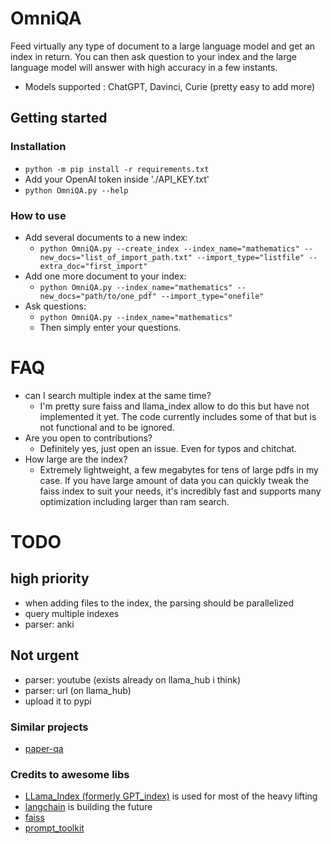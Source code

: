 # OmniQA

Feed virtually any type of document to a large language model and get an index in return. You can then ask question to your index and the large language model will answer with high accuracy in a few instants.

* Models supported : ChatGPT, Davinci, Curie (pretty easy to add more)

## Getting started
### Installation
* `python -m pip install -r requirements.txt`
* Add your OpenAI token inside './API_KEY.txt'
* `python OmniQA.py --help`
### How to use
* Add several documents to a new index:
    * `python OmniQA.py --create_index --index_name="mathematics" --new_docs="list_of_import_path.txt" --import_type="listfile" --extra_doc="first_import"`
* Add one more document to your index:
    * `python OmniQA.py --index_name="mathematics" --new_docs="path/to/one_pdf" --import_type="onefile"`
* Ask questions:
    * `python OmniQA.py --index_name="mathematics"`
    * Then simply enter your questions.

# FAQ
* can I search multiple index at the same time?
    * I'm pretty sure faiss and llama_index allow to do this but have not implemented it yet. The code currently includes some of that but is not functional and to be ignored.
* Are you open to contributions?
    * Definitely yes, just open an issue. Even for typos and chitchat.
* How large are the index?
    * Extremely lightweight, a few megabytes for tens of large pdfs in my case. If you have large amount of data you can quickly tweak the faiss index to suit your needs, it's incredibly fast and supports many optimization including larger than ram search.

# TODO
## high priority
* when adding files to the index, the parsing should be parallelized
* query multiple indexes
* parser: anki
## Not urgent
* parser: youtube (exists already on llama_hub i think)
* parser: url (on llama_hub)
* upload it to pypi

### Similar projects
* [paper-qa](https://github.com/whitead/paper-qa/)

### Credits to awesome libs
* [LLama_Index (formerly GPT_index)](https://github.com/jerryjliu/gpt_index) is used for most of the heavy lifting
* [langchain](https://langchain.readthedocs.io/en/latest/index.html) is building the future
* [faiss](https://github.com/facebookresearch/faiss/wiki/Getting-started)
* [prompt_toolkit](https://pypi.org/project/prompt-toolkit/)

